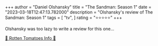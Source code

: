 +++
author = "Daniel Olshansky"
title = "The Sandman: Season 1"
date = "2023-03-18T12:47:13.782000"
description = "Olshansky's review of The Sandman: Season 1"
tags = [
    "tv",
]
rating = "⭐⭐⭐⭐⭐"
+++

Olshansky was too lazy to write a review for this one...

[🍅 Rotten Tomatoes Info 🍅](https://www.rottentomatoes.com//tv/the_sandman/s01)